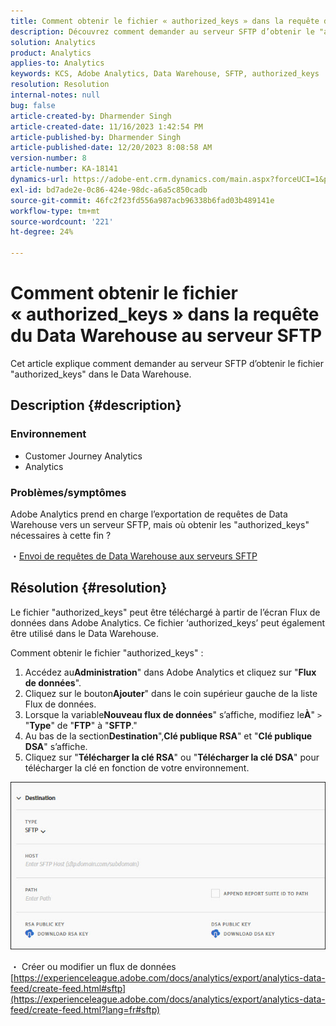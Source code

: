 ```yaml
---
title: Comment obtenir le fichier « authorized_keys » dans la requête du Data Warehouse au serveur SFTP
description: Découvrez comment demander au serveur SFTP d’obtenir le "authorized_keys"
solution: Analytics
product: Analytics
applies-to: Analytics
keywords: KCS, Adobe Analytics, Data Warehouse, SFTP, authorized_keys
resolution: Resolution
internal-notes: null
bug: false
article-created-by: Dharmender Singh
article-created-date: 11/16/2023 1:42:54 PM
article-published-by: Dharmender Singh
article-published-date: 12/20/2023 8:08:58 AM
version-number: 8
article-number: KA-18141
dynamics-url: https://adobe-ent.crm.dynamics.com/main.aspx?forceUCI=1&pagetype=entityrecord&etn=knowledgearticle&id=7fa03007-8684-ee11-8179-6045bd0063aa
exl-id: bd7ade2e-0c86-424e-98dc-a6a5c850cadb
source-git-commit: 46fc2f23fd556a987acb96338b6fad03b489141e
workflow-type: tm+mt
source-wordcount: '221'
ht-degree: 24%

---
```


# Comment obtenir le fichier « authorized_keys » dans la requête du Data Warehouse au serveur SFTP


Cet article explique comment demander au serveur SFTP d’obtenir le fichier &quot;authorized_keys&quot; dans le Data Warehouse.

## Description {#description}


### Environnement

- Customer Journey Analytics
- Analytics


### <b>Problèmes/symptômes</b>

Adobe Analytics prend en charge l’exportation de requêtes de Data Warehouse vers un serveur SFTP, mais où obtenir les &quot;authorized_keys&quot; nécessaires à cette fin ?

・[Envoi de requêtes de Data Warehouse aux serveurs SFTP](https://experienceleague.adobe.com/docs/analytics/export/ftp-and-sftp/secure-file-transfer-protocol/ftp-sftp-dw.html?lang=fr)


## Résolution {#resolution}


Le fichier &quot;authorized_keys&quot; peut être téléchargé à partir de l’écran Flux de données dans Adobe Analytics. Ce fichier ‘authorized_keys’ peut également être utilisé dans le Data Warehouse.

Comment obtenir le fichier &quot;authorized_keys&quot; :

1. Accédez au<b>Administration</b>&quot; dans Adobe Analytics et cliquez sur &quot;<b>Flux de données</b>&quot;.
2. Cliquez sur le bouton<b>Ajouter</b>&quot; dans le coin supérieur gauche de la liste Flux de données.
3. Lorsque la variable<b>Nouveau flux de données</b>&quot; s’affiche, modifiez le<b>À</b>&quot; `>`  &quot;<b>Type</b>&quot; de &quot;<b>FTP</b>&quot; à &quot;<b>SFTP</b>.&quot;
4. Au bas de la section<b>Destination</b>&quot;,<b>Clé publique RSA</b>&quot; et &quot;<b>Clé publique DSA</b>&quot; s’affiche.
5. Cliquez sur &quot;<b>Télécharger la clé RSA</b>&quot; ou &quot;<b>Télécharger la clé DSA</b>&quot; pour télécharger la clé en fonction de votre environnement.


![](assets/50e37472-899b-ec11-b400-00224805a4ef.png)

・ Créer ou modifier un flux de données
[https://experienceleague.adobe.com/docs/analytics/export/analytics-data-feed/create-feed.html#sftp](https://experienceleague.adobe.com/docs/analytics/export/analytics-data-feed/create-feed.html?lang=fr#sftp)
